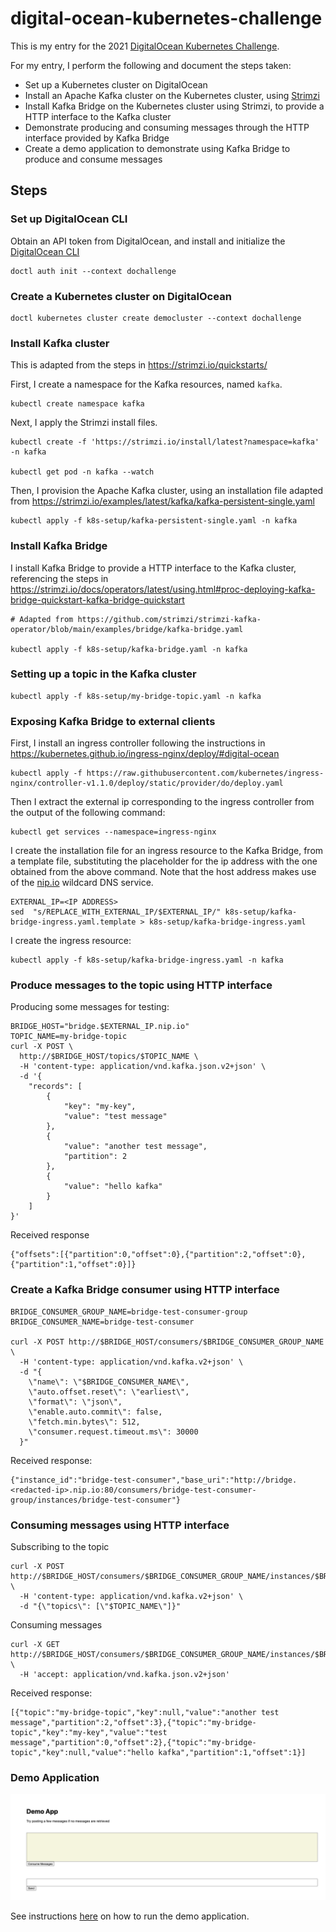 # digital-ocean-kubernetes-challenge

This is my entry for the 2021 [DigitalOcean Kubernetes Challenge](https://www.digitalocean.com/community/pages/kubernetes-challenge).

For my entry, I perform the following and document the steps taken:
- Set up a Kubernetes cluster on DigitalOcean
- Install an Apache Kafka cluster on the Kubernetes cluster, using [Strimzi](https://strimzi.io/)
- Install Kafka Bridge on the Kubernetes cluster using Strimzi, to provide a HTTP interface to the Kafka cluster
- Demonstrate producing and consuming messages through the HTTP interface provided by Kafka Bridge
- Create a demo application to demonstrate using Kafka Bridge to produce and consume messages

## Steps

### Set up DigitalOcean CLI

Obtain an API token from DigitalOcean, and install and initialize the [DigitalOcean CLI](https://docs.digitalocean.com/reference/doctl/)

```
doctl auth init --context dochallenge
```

### Create a Kubernetes cluster on DigitalOcean

```
doctl kubernetes cluster create democluster --context dochallenge
```

### Install Kafka cluster

This is adapted from the steps in https://strimzi.io/quickstarts/

First, I create a namespace for the Kafka resources, named `kafka`.

```
kubectl create namespace kafka
```

Next, I apply the Strimzi install files.

```
kubectl create -f 'https://strimzi.io/install/latest?namespace=kafka' -n kafka

kubectl get pod -n kafka --watch
```

Then, I provision the Apache Kafka cluster, using an installation file adapted from https://strimzi.io/examples/latest/kafka/kafka-persistent-single.yaml

```
kubectl apply -f k8s-setup/kafka-persistent-single.yaml -n kafka
```


### Install Kafka Bridge

I install Kafka Bridge to provide a HTTP interface to the Kafka cluster, referencing the steps in https://strimzi.io/docs/operators/latest/using.html#proc-deploying-kafka-bridge-quickstart-kafka-bridge-quickstart

```
# Adapted from https://github.com/strimzi/strimzi-kafka-operator/blob/main/examples/bridge/kafka-bridge.yaml

kubectl apply -f k8s-setup/kafka-bridge.yaml -n kafka
```

### Setting up a topic in the Kafka cluster

```
kubectl apply -f k8s-setup/my-bridge-topic.yaml -n kafka
```

### Exposing Kafka Bridge to external clients

First, I install an ingress controller following the instructions in https://kubernetes.github.io/ingress-nginx/deploy/#digital-ocean

```
kubectl apply -f https://raw.githubusercontent.com/kubernetes/ingress-nginx/controller-v1.1.0/deploy/static/provider/do/deploy.yaml
```

Then I extract the external ip corresponding to the ingress controller from the output of the following command:

```
kubectl get services --namespace=ingress-nginx
```

I create the installation file for an ingress resource to the Kafka Bridge, from a template file, substituting the placeholder for the ip address with the one obtained from the above command. Note that the host address makes use of the [nip.io](https://nip.io/) wildcard DNS service.

```
EXTERNAL_IP=<IP ADDRESS>
sed  "s/REPLACE_WITH_EXTERNAL_IP/$EXTERNAL_IP/" k8s-setup/kafka-bridge-ingress.yaml.template > k8s-setup/kafka-bridge-ingress.yaml
```

I create the ingress resource:

```
kubectl apply -f k8s-setup/kafka-bridge-ingress.yaml -n kafka
```


### Produce messages to the topic using HTTP interface

Producing some messages for testing:

```
BRIDGE_HOST="bridge.$EXTERNAL_IP.nip.io"
TOPIC_NAME=my-bridge-topic
curl -X POST \
  http://$BRIDGE_HOST/topics/$TOPIC_NAME \
  -H 'content-type: application/vnd.kafka.json.v2+json' \
  -d '{
    "records": [
        {
            "key": "my-key",
            "value": "test message"
        },
        {
            "value": "another test message",
            "partition": 2
        },
        {
            "value": "hello kafka"
        }
    ]
}'
```

Received response

```
{"offsets":[{"partition":0,"offset":0},{"partition":2,"offset":0},{"partition":1,"offset":0}]}
```

### Create a Kafka Bridge consumer using HTTP interface

```
BRIDGE_CONSUMER_GROUP_NAME=bridge-test-consumer-group
BRIDGE_CONSUMER_NAME=bridge-test-consumer

curl -X POST http://$BRIDGE_HOST/consumers/$BRIDGE_CONSUMER_GROUP_NAME \
  -H 'content-type: application/vnd.kafka.v2+json' \
  -d "{
    \"name\": \"$BRIDGE_CONSUMER_NAME\",
    \"auto.offset.reset\": \"earliest\",
    \"format\": \"json\",
    \"enable.auto.commit\": false,
    \"fetch.min.bytes\": 512,
    \"consumer.request.timeout.ms\": 30000
  }"
```

Received response:

```
{"instance_id":"bridge-test-consumer","base_uri":"http://bridge.<redacted-ip>.nip.io:80/consumers/bridge-test-consumer-group/instances/bridge-test-consumer"}
```

### Consuming messages using HTTP interface

Subscribing to the topic

```
curl -X POST http://$BRIDGE_HOST/consumers/$BRIDGE_CONSUMER_GROUP_NAME/instances/$BRIDGE_CONSUMER_NAME/subscription \
  -H 'content-type: application/vnd.kafka.v2+json' \
  -d "{\"topics\": [\"$TOPIC_NAME\"]}"
```

Consuming messages

```
curl -X GET http://$BRIDGE_HOST/consumers/$BRIDGE_CONSUMER_GROUP_NAME/instances/$BRIDGE_CONSUMER_NAME/records \
  -H 'accept: application/vnd.kafka.json.v2+json'
```

Received response:

```
[{"topic":"my-bridge-topic","key":null,"value":"another test message","partition":2,"offset":3},{"topic":"my-bridge-topic","key":"my-key","value":"test message","partition":0,"offset":2},{"topic":"my-bridge-topic","key":null,"value":"hello kafka","partition":1,"offset":1}]
```

### Demo Application

![demo-app](demo.png)

See instructions [here](demo-app/README.md) on how to run the demo application.
